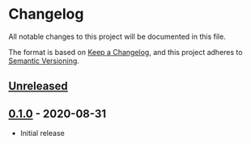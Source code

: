 # Changelog
All notable changes to this project will be documented in this file.

The format is based on [Keep a Changelog](https://keepachangelog.com/en/1.0.0/),
and this project adheres to [Semantic Versioning](https://semver.org/spec/v2.0.0.html).

## [Unreleased]

## [0.1.0] - 2020-08-31
* Initial release

[Unreleased]: https://github.com/syntro-opensource/silverstripe-elemental-bootstrap-baseitems/compare/0.1.0..master
[0.1.0]: https://github.com/syntro-opensource/silverstripe-elemental-bootstrap-baseitems/tree/0.1.0
